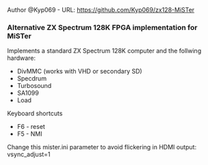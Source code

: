 Author @Kyp069 - URL: https://github.com/Kyp069/zx128-MiSTer

<h3>Alternative ZX Spectrum 128K FPGA implementation for MiSTer</h3>

<p>Implements a standard ZX Spectrum 128K computer and the follwing hardware:</p>
<ul>
<li>DivMMC (works with VHD or secondary SD)</li>
<li>Specdrum</li>
<li>Turbosound</li>
<li>SA1099</li>
<li>Load</li>
</ul>

<p>Keyboard shortcuts</p>
<ul>
<li>F6 - reset
<li>F5 - NMI
</ul>

<p>Change this mister.ini parameter to avoid flickering in HDMI output:<br />
vsync_adjust=1</p>
